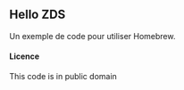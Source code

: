 ## Hello ZDS

Un exemple de code pour utiliser Homebrew.

#### Licence

This code is in public domain